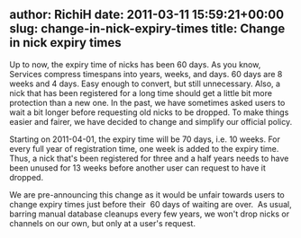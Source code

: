 author: RichiH
date: 2011-03-11 15:59:21+00:00
slug: change-in-nick-expiry-times
title: Change in nick expiry times
---

Up to now, the expiry time of nicks has been 60 days. As you know, Services compress timespans into years, weeks, and days. 60 days are 8 weeks and 4 days. Easy enough to convert, but still unnecessary. Also, a nick that has been registered for a long time should get a little bit more protection than a new one. In the past, we have sometimes asked users to wait a bit longer before requesting old nicks to be dropped.  To make things easier and fairer, we have decided to change and simplify our official policy.



Starting on 2011-04-01, the expiry time will be 70 days, i.e. 10 weeks. For every full year of registration time, one week is added to the expiry time. Thus, a nick that's been registered for three and a half years needs to have been unused for 13 weeks before another user can request to have it dropped.



We are pre-announcing this change as it would be unfair towards users to change expiry times just before their  60 days of waiting are over.  As usual, barring manual database cleanups every few years, we won't drop nicks or channels on our own, but only at a user's request.
